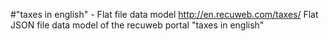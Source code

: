 #"taxes in english" - Flat file data model
http://en.recuweb.com/taxes/
Flat JSON file data model of the recuweb portal "taxes in english"
